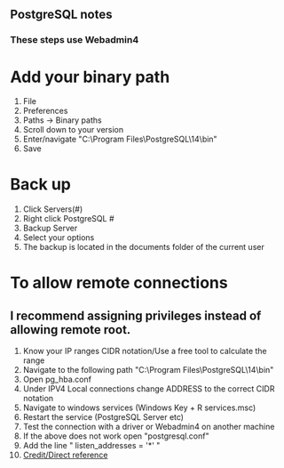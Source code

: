 ## PostgreSQL notes
### These steps use Webadmin4
# Add your binary path
1. File
2. Preferences
3. Paths -> Binary paths
4. Scroll down to your version
5. Enter/navigate "C:\Program Files\PostgreSQL\14\bin"
6. Save


# Back up
1. Click Servers(#)
2. Right click PostgreSQL #
3. Backup Server
4. Select your options
5. The backup is located in the documents folder of the current user

# To allow remote connections
## I recommend assigning privileges instead of allowing remote root. 
1. Know your IP ranges CIDR notation/Use a free tool to calculate the range
2. Navigate to the following path "C:\Program Files\PostgreSQL\14\bin"
3. Open pg_hba.conf
4. Under IPV4 Local connections change ADDRESS to the correct CIDR notation
5. Navigate to windows services (Windows Key + R services.msc) 
6. Restart the service (PostgreSQL Server etc) 
7. Test the connection with a driver or Webadmin4 on another machine
8. If the above does not work open "postgresql.conf"
9. Add the line " listen_addresses = '*' "
10. [Credit/Direct reference](https://stackoverflow.com/questions/18580066/how-to-allow-remote-access-to-postgresql-database)
